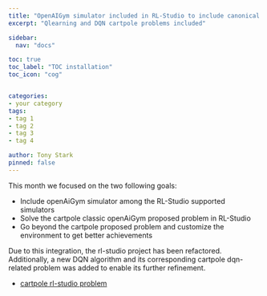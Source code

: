 ```yaml
---
title: "OpenAIGym simulator included in RL-Studio to include canonical problems with Cartpole as the guinea pig one (month 20)"
excerpt: "Qlearning and DQN cartpole problems included"

sidebar:
  nav: "docs"

toc: true
toc_label: "TOC installation"
toc_icon: "cog"


categories:
- your category
tags:
- tag 1
- tag 2
- tag 3
- tag 4

author: Tony Stark
pinned: false
---
```


This month we focused on the two following goals:
- Include openAiGym simulator among the RL-Studio supported simulators
- Solve the cartpole classic openAiGym proposed problem in RL-Studio
- Go beyond the cartpole proposed problem and customize the environment to get better achievements

Due to this integration, the rl-studio project has been refactored.
Additionally, a new DQN algorithm and its corresponding cartpole dqn-related problem was added to enable its further refinement.

- [cartpole rl-studio problem](https://github.com/rubenlucas93/2020-phd-ruben-lucas/tree/master/RL_Unibotics/RL-Studio/cartpole/)
